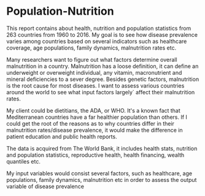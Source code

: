 # Population-Nutrition
This report contains about health,  nutrition and population statistics from 263 countries from 1960 to 2016. My goal is to see how disease prevalence varies among countries based on several indicators such as healthcare coverage, age populations, family dynamics, malnutrition rates etc. 

Many researchers want to figure out what factors determine overall malnutrition in a country. Malnutrition has a loose definition, it can define an underweight or overweight individual, any vitamin, macronutrient and mineral deficiencies to a sever degree. Besides genetic factors, malnutrition is the root cause for most diseases. I want to assess various countries around the world to see what input factors largely` affect their malnutrition rates.

My client could be dietitians, the ADA, or WHO. It's a known fact that Mediterranean countries have a far healthier population than others. If I could get the root of  the reasons as to why countries differ in their malnutrition rates/disease prevalence, it would make the difference in patient education and public health reports.   

The data is acquired from The World Bank, it includes health stats, nutrition and population statistics, reproductive health, health financing, wealth quantiles etc. 

My input variables would consist several factors, such as healthcare, age populations, family dynamics, malnutrition etc in order to assess the output variable of disease prevalence
